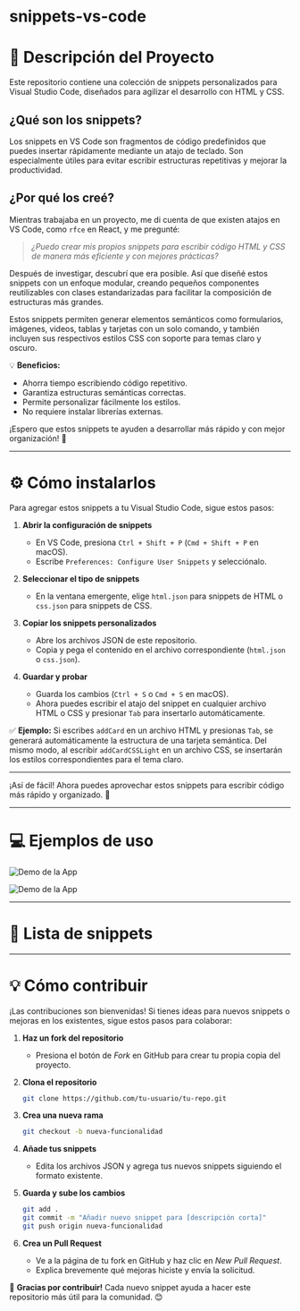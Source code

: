 # snippets-vs-code

# 📌 Descripción del Proyecto

Este repositorio contiene una colección de snippets personalizados para Visual Studio Code, diseñados para agilizar el desarrollo con HTML y CSS. 

## ¿Qué son los snippets?
Los snippets en VS Code son fragmentos de código predefinidos que puedes insertar rápidamente mediante un atajo de teclado. Son especialmente útiles para evitar escribir estructuras repetitivas y mejorar la productividad.

## ¿Por qué los creé?
Mientras trabajaba en un proyecto, me di cuenta de que existen atajos en VS Code, como `rfce` en React, y me pregunté: 

> *¿Puedo crear mis propios snippets para escribir código HTML y CSS de manera más eficiente y con mejores prácticas?*

Después de investigar, descubrí que era posible. Así que diseñé estos snippets con un enfoque modular, creando pequeños componentes reutilizables con clases estandarizadas para facilitar la composición de estructuras más grandes. 

Estos snippets permiten generar elementos semánticos como formularios, imágenes, videos, tablas y tarjetas con un solo comando, y también incluyen sus respectivos estilos CSS con soporte para temas claro y oscuro.

💡 **Beneficios:**
- Ahorra tiempo escribiendo código repetitivo.
- Garantiza estructuras semánticas correctas.
- Permite personalizar fácilmente los estilos.
- No requiere instalar librerías externas.

¡Espero que estos snippets te ayuden a desarrollar más rápido y con mejor organización! 🚀

---

# ⚙️ Cómo instalarlos

Para agregar estos snippets a tu Visual Studio Code, sigue estos pasos:

1. **Abrir la configuración de snippets**
   - En VS Code, presiona `Ctrl + Shift + P` (`Cmd + Shift + P` en macOS).
   - Escribe `Preferences: Configure User Snippets` y selecciónalo.

2. **Seleccionar el tipo de snippets**
   - En la ventana emergente, elige `html.json` para snippets de HTML o `css.json` para snippets de CSS.

3. **Copiar los snippets personalizados**
   - Abre los archivos JSON de este repositorio.
   - Copia y pega el contenido en el archivo correspondiente (`html.json` o `css.json`).

4. **Guardar y probar**
   - Guarda los cambios (`Ctrl + S` o `Cmd + S` en macOS).
   - Ahora puedes escribir el atajo del snippet en cualquier archivo HTML o CSS y presionar `Tab` para insertarlo automáticamente.

✅ **Ejemplo:**
Si escribes `addCard` en un archivo HTML y presionas `Tab`, se generará automáticamente la estructura de una tarjeta semántica. Del mismo modo, al escribir `addCardCSSLight` en un archivo CSS, se insertarán los estilos correspondientes para el tema claro.

---

¡Así de fácil! Ahora puedes aprovechar estos snippets para escribir código más rápido y organizado. 🚀

---

# 💻 Ejemplos de uso

![Demo de la App](gifs/Vídeo-sin-título-‐-Hecho-con-Clipchamp-_5_.gif)

![Demo de la App](gifs/Vídeo-sin-título-‐-Hecho-con-Clipchamp-_7_.gif)



---

# 📜 Lista de snippets


---

# 💡 Cómo contribuir

¡Las contribuciones son bienvenidas! Si tienes ideas para nuevos snippets o mejoras en los existentes, sigue estos pasos para colaborar:

1. **Haz un fork del repositorio**
   - Presiona el botón de *Fork* en GitHub para crear tu propia copia del proyecto.

2. **Clona el repositorio**
   ```sh
   git clone https://github.com/tu-usuario/tu-repo.git
   ```

3. **Crea una nueva rama**
   ```sh
   git checkout -b nueva-funcionalidad
   ```

4. **Añade tus snippets**
   - Edita los archivos JSON y agrega tus nuevos snippets siguiendo el formato existente.

5. **Guarda y sube los cambios**
   ```sh
   git add .
   git commit -m "Añadir nuevo snippet para [descripción corta]"
   git push origin nueva-funcionalidad
   ```

6. **Crea un Pull Request**
   - Ve a la página de tu fork en GitHub y haz clic en *New Pull Request*.
   - Explica brevemente qué mejoras hiciste y envía la solicitud.

🚀 **Gracias por contribuir!** Cada nuevo snippet ayuda a hacer este repositorio más útil para la comunidad. 😊
